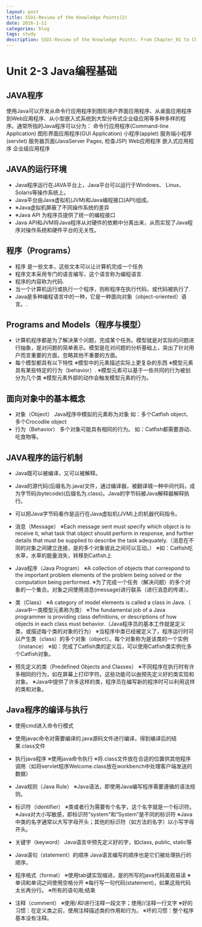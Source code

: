 ```yaml
---
layout: post
title: SSD1-Review of the Knowledge Points(2)
date: 2016-1-11
categories: blog
tags: study
description: SSD1-Review of the Knowledge Points. From Chapter_01 to Chapter_09.
---
```


# Unit 2-3 Java编程基础

## JAVA程序

使用Java可以开发从命令行应用程序到图形用户界面应用程序、从桌面应用程序到Web应用程序、从小型嵌入式系统到大型分布式企业级应用等多种多样的程序。通常所指的Java程序可以分为：
命令行应用程序(Command-line Application)
图形界面应用程序(GUI Application)
小程序(applet)
服务端小程序(servlet)
服务器页面(JavaServer Pages, 检查JSP)
Web应用程序
嵌入式应用程序
企业级应用程序

## JAVA的运行环境

- Java程序运行在JAVA平台上，Java平台可以运行于Windows、 Linux、Solaris等操作系统上。
- Java平台由Java虚拟机(JVM)和Java编程接口(API)组成。
- ※Java虚拟机屏蔽了不同操作系统的差异
- ※Java API 为程序员提供了统一的编程接口
- Java API和JVM将Java程序从对硬件的依赖中分离出来，从而实现了Java程序对操作系统和硬件平台的无关性。

## 程序（Programs）

- 程序 是一些文本，这些文本可以让计算机完成一个任务
- 程序文本采用专门的语言编写，这个语言称为编程语言.
- 程序的内容称为代码.
- 当一个计算机运行或执行一个程序，则称程序在执行代码，或代码被执行了.
- Java是多种编程语言中的一种，它是一种面向对象（object-oriented）语言。.

## Programs and Models（程序与模型）
- 计算机程序都是为了解决某个问题，完成某个任务。模型就是对实际的问题进行抽象，是对问题的简单表示。模型是在对问题的分析基础上，突出了针对用户而言重要的方面，忽略其他不重要的方面。
- 每个模型都具有以下特性
※模型中的元素描述实际上更复杂的东西
※模型元素具有某些特定的行为（behavior）.
※模型元素可以基于一些共同的行为被划分为几个类
※模型元素外部的动作会触发模型元素的行为。

## 面向对象中的基本概念

- 对象（Object）
Java程序中模拟的元素称为对象
如：多个Catfish object、多个Crocodile object
- 行为（Behavior）
多个对象可能具有相同的行为。
如：Catfish都需要游动、吃食物等。

## JAVA程序的运行机制
- Java既可以被编译，又可以被解释。
- Java的源代码(后缀名为.java)文件，通过编译器，被翻译城一种中间代码，成为字节码(bytecode)(后缀名为.class)。Java的字节码被Java解释器解释执行。
- 可以把Java字节码看作是运行在Java虚拟机(JVM)上的机器代码指令。

- 消息（Message）
※Each message sent must specify which object is to receive it, what task that object should perform in response, and further details that must be supplied to describe the task adequately.（消息在不同的对象之间建立连接，是的多个对象彼此之间可以互动。）
※如：Catfish吃水草，水草的能量消失，转移到Catfish上

- Java程序（Java Program）
※A collection of objects that correspond to the important problem elements of the problem being solved or the computation being performed.
※为了完成一个任务（解决问题）的多个对象的一个集合。对象之间使用消息(message)进行联系（进行消息的传递）。

- 类（Class）
※A category of model elements is called a class in Java.（ Java中一类模型元素称为类）
※The fundamental job of a Java programmer is providing class definitions, or descriptions of how objects in each class must behavior.（Java程序员的基本工作就是定义类，或描述每个类的对象的行为）
※当程序中类已经被定义了，程序运行时可以产生类（class）的多个对象（object）。每个对象称为是该类的一个实例（instance）
※如：完成了Catfish类的定义后，可以使用Catfish类实例化多个Catfish对象。

- 预先定义的类（Predefined Objects and Classes）
※不同程序在执行时有许多相同的行为，如在屏幕上打印字符。这些功能可以由预先定义好的类实现和对象。
※Java中提供了许多这样的类，程序员在编写新的程序时可以利用这样的类和对象。

## Java程序的编译与执行

- 使用cmd进入命令行模式
- 使用javac命令对需要编译的.java源码文件进行编译，得到编译后的结果.class文件
- 执行java程序
※使用java命令执行
※将.class文件放在合适的位置供其他程序调用（如将servlet程序Welcome.class放在workbench中处理客户端发送的数据）

- Java规则（Java Rule）
※Java语法，即使用Java编写程序需要遵循的语法规则。
- 标识符（identifier）
※类或者行为需要有个名字，这个名字就是一个标识符。
※Java对大小写敏感，即标识符“system”和“System”是不同的标识符
※Java中类的名字通常以大写字母开头；其他的标识符（如方法的名字）以小写字母开头。

- 关键字（keyword）
Java语言中预先定义好的字，如class, public, static等
- Java语句（statement）的顺序
Java语言编写的顺序也是它们被处理执行的顺序。
- 程序格式（format）
※使用tab键实现缩进，是的所写的java代码美观易读
※单词和单词之间使用空格分开
※每行写一句代码(statement)，如果这局代码太长再分行。
※所有的语句用;结束
- 注释（comment）
※使用/*和*/进行注释一段文字；使用//注释一行文字
※好的习惯：在定义类之前，使用注释描述类的作用和行为。
※坏的习惯：整个程序基本没有注释。



























